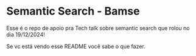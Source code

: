 # Semantic Search - Bamse

Esse é o repo de apoio pra Tech talk sobre semantic search que rolou no dia 19/12/2024!

Se vc está vendo esse README você sabe o que fazer.